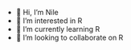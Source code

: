 - 👋 Hi, I’m Nile
- 👀 I’m interested in R
- 🌱 I’m currently learning R
- 💞️ I’m looking to collaborate on R


<!---
nes/nes is a ✨ special ✨ repository because its `README.md` (this file) appears on your GitHub profile.
You can click the Preview link to take a look at your changes.
--->
